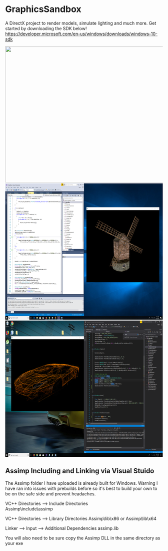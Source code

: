 # GraphicsSandbox
A DirectX project to render models, simulate lighting and much more.
Get started by downloading the SDK below!<br>
https://developer.microsoft.com/en-us/windows/downloads/windows-10-sdk

<img height="435" width="900" src="https://raw.githubusercontent.com/MitchellKopczyk/GraphicsSandbox/master/samples/TestTextureRender2.png">
<br>
<img height="435" width="900" src="https://raw.githubusercontent.com/MitchellKopczyk/GraphicsSandbox/master/samples/Windmill.png">
<br>
<img height="435" width="900" src="https://raw.githubusercontent.com/MitchellKopczyk/GraphicsSandbox/master/samples/TestWireFrameRender.png">


Assimp Including and Linking via Visual Stuido
-------------------------------------------------------------------
The Assimp folder I have uploaded is already built for Windows.
Warning I have ran into issues with prebuilds before
so it's best to build your own to be on the safe side and prevent 
headaches. 

VC++ Directories -->  Include Directories  
Assimp\include\assimp

VC++ Directories -->  Library Directories
Assimp\lib\x86
or 
Assimp\lib\x64

Linker --> Input --> Additional Dependencies
assimp.lib

You will also need to be sure copy the Assimp DLL in the same directory as your exe
